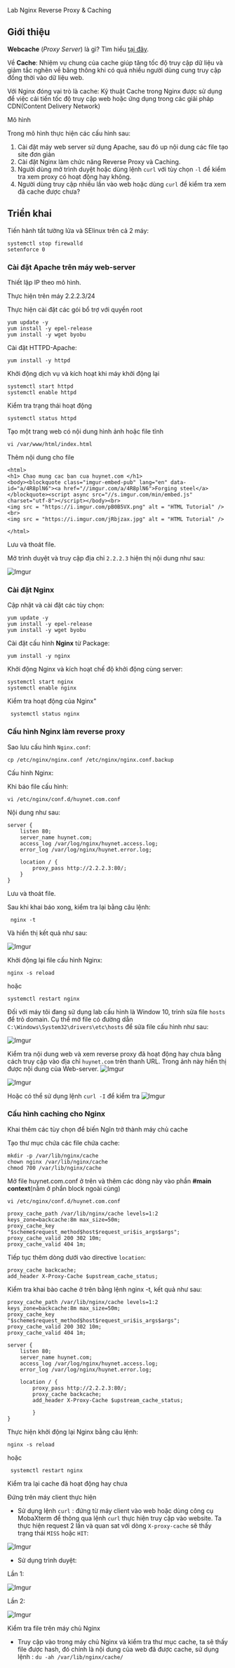 Lab Nginx Reverse Proxy & Caching

## Giới thiệu

**Webcache** (*Proxy Server*) là gì? Tìm hiểu [tại đây](Fundamental/web-cache.md).

Về **Cache**: Nhiệm vụ chung của cache giúp tăng tốc độ truy cập dữ liệu và giảm tắc nghẽn về băng thông khi có quá nhiều người dùng cung truy cập đồng thời vào dữ liệu web.

Với Nginx đóng vai trò là cache: Kỹ thuật Cache trong Nginx được sử dụng để việc cải tiến tốc độ truy cập web hoặc ứng dụng trong các giải pháp CDN(Content Delivery Network)

Mô hình

Trong mô hình thực hiện các cấu hình sau:

1. Cài đặt máy web server sử dụng Apache, sau đó up nội dung các file tạo site đơn giản
2. Cài đặt Nginx làm chức năng Reverse Proxy và Caching.
3. Người dùng mở trình duyệt hoặc dùng lệnh `curl` với tùy chọn `-l` để kiểm tra xem proxy có hoạt động hay không.
4. Người dùng truy cập nhiều lần vào web hoặc dùng `curl` để kiểm tra xem đã cache được chưa?

## Triển khai
Tiến hành tắt tường lửa và SElinux trên cả 2 máy:

```
systemctl stop firewalld
setenforce 0
```
### Cài đặt Apache trên máy web-server 

Thiết lập IP theo mô hình.

Thực hiện trên máy 2.2.2.3/24

Thực hiện cài đặt các gói bổ trợ với quyền root

```
yum update -y
yum install -y epel-release 
yum install -y wget byobu 
```
Cài đặt HTTPD-Apache:

`yum install -y httpd`

Khởi động dịch vụ và kích hoạt khi máy khởi động lại

```
systemctl start httpd
systemctl enable httpd
```

Kiểm tra trạng thái hoạt động

`systemctl status httpd`

Tạo một trang web có nội dung hình ảnh hoặc file tĩnh

```
vi /var/www/html/index.html
```

Thêm nội dung cho file
```
<html>
<h1> Chao mung cac ban cua huynet.com </h1>
<body><blockquote class="imgur-embed-pub" lang="en" data-id="a/4R8plN6"><a href="//imgur.com/a/4R8plN6">Forging steel</a></blockquote><script async src="//s.imgur.com/min/embed.js" charset="utf-8"></script></body><br>
<img src = "https://i.imgur.com/pB0B5VX.png" alt = "HTML Tutorial" /><br>
<img src = "https://i.imgur.com/jRbjzax.jpg" alt = "HTML Tutorial" />

</html>
```

Lưu và thoát file.

Mở trình duyệt và truy cập địa chỉ `2.2.2.3` hiện thị nội dung như sau:

![Imgur](https://i.imgur.com/60iUwU2.png)

### Cài đặt Nginx

Cập nhật và cài đặt các tùy chọn:

```
yum update -y
yum install -y epel-release 
yum install -y wget byobu 
```

Cài đặt cấu hình **Nginx** từ Package:

`yum install -y nginx`

Khởi động Nginx và kích hoạt chế độ khởi động cùng server:

```
systemctl start nginx
systemctl enable nginx
```

Kiểm tra hoạt động của Nginx"

` systemctl status nginx`

### Cấu hình Nginx làm reverse proxy

Sao lưu cấu hình `Nginx.conf`:

`cp /etc/nginx/nginx.conf /etc/nginx/nginx.conf.backup`

Cấu hình Nginx:

Khi báo file cấu hình:

`vi /etc/nginx/conf.d/huynet.com.conf`

Nội dung như sau:

```
server {
    listen 80;
    server_name huynet.com;
    access_log /var/log/nginx/huynet.access.log;
    error_log /var/log/nginx/huynet.error.log;
    
    location / {
        proxy_pass http://2.2.2.3:80/;
    }
}
```

Lưu và thoát file.

Sau khi khai báo xong, kiểm tra lại bằng câu lệnh:

` nginx -t`

Và hiển thị kết quả như sau:

![Imgur](https://i.imgur.com/JAt9v7H.png)

Khởi động lại file cấu hình Nginx:

`nginx -s reload`

hoặc

`systemctl restart nginx`

Đối với máy tôi đang sử dụng lab cấu hình là Window 10, trỉnh sửa file `hosts` để trỏ domain. Cụ thể mở file có đường dẫn `C:\Windows\System32\drivers\etc\hosts` để sửa file cấu hình như sau:

![Imgur](https://i.imgur.com/2a9SwsS.png)


Kiểm tra nội dung web và xem reverse proxy đã hoạt động hay chưa bằng cách truy cập vào địa chỉ `huynet.com` trên thanh URL. Trong ảnh này hiển thị được nội dung của Web-server.
![Imgur](https://i.imgur.com/AIWCv20.png)

![Imgur](https://i.imgur.com/SdgQIvu.png)

Hoặc có thể sử dụng lệnh `curl -I` để kiểm tra
![Imgur](https://i.imgur.com/7M6w5tG.png)

### Cấu hình caching cho Nginx

Khai thêm các tùy chọn để biến Ngĩn trở thành máy chủ cache

Tạo thư mục chứa các file chứa cache:

```
mkdir -p /var/lib/nginx/cache
chown nginx /var/lib/nginx/cache
chmod 700 /var/lib/nginx/cache

```
Mở file huynet.com.conf ở trên và thêm các dòng này vào phần **#main context**(nằm ở phần block ngoài cùng)

`vi /etc/nginx/conf.d/huynet.com.conf`

```
proxy_cache_path /var/lib/nginx/cache levels=1:2 keys_zone=backcache:8m max_size=50m;
proxy_cache_key "$scheme$request_method$host$request_uri$is_args$args";
proxy_cache_valid 200 302 10m;
proxy_cache_valid 404 1m;
```

Tiếp tục thêm dòng dưới vào directive `location`:

```
proxy_cache backcache;
add_header X-Proxy-Cache $upstream_cache_status;
```

Kiểm tra khai bào cache ở trên bằng lệnh nginx -t, kết quả như sau:

```
proxy_cache_path /var/lib/nginx/cache levels=1:2 keys_zone=backcache:8m max_size=50m;
proxy_cache_key "$scheme$request_method$host$request_uri$is_args$args";
proxy_cache_valid 200 302 10m;
proxy_cache_valid 404 1m;

server {
    listen 80;
    server_name huynet.com;
    access_log /var/log/nginx/huynet.access.log;
    error_log /var/log/nginx/huynet.error.log;

    location / {
        proxy_pass http://2.2.2.3:80/;
        proxy_cache backcache;
        add_header X-Proxy-Cache $upstream_cache_status;

        }
}

```

Thực hiện khởi động lại Nginx bằng câu lệnh:

`nginx -s reload`

hoặc 

` systemctl restart nginx`

Kiểm tra lại cache đã hoạt động hay chưa

Đứng trên máy client thực hiện

* Sử dụng lệnh `curl` : đứng từ máy client vào web hoặc dùng công cụ MobaXterm để thông qua lệnh `curl` thực hiện truy cập vào website. Ta thực hiện request 2 lần và quan sat với dòng `X-proxy-cache` sẽ thấy trạng thái `MISS` hoặc `HIT`:


![Imgur](https://i.imgur.com/7m64AKP.png)

* Sử dụng trình duyệt:

Lần 1:


![Imgur](https://i.imgur.com/EmpSzF7.png)

Lần 2:

![Imgur](https://i.imgur.com/OFENDJ4.png)

Kiểm tra file trên máy chủ Nginx
* Truy cập vào trong máy chủ Nginx và kiểm tra thư mục cache, ta sẽ thấy file được hash, đó chính là nội dung của web đã được cache, sử dụng lệnh : `du -ah /var/lib/nginx/cache/`

